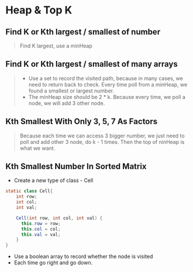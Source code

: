 # Heap & Top K

## Find K or Kth largest / smallest of number

> Find K largest, use a minHeap

## Find K or Kth largest / smallest of many arrays

> - Use a set to record the visited path, because in many cases, we need to return back to check. Every time poll from a minHeap, we found a smallest or largest number.
> - The minHeap size should be 2 \* k. Because every time, we poll a node, we will add 3 other node.

## Kth Smallest With Only 3, 5, 7 As Factors

> Because each time we can access 3 bigger number, we just need to poll and add other 3 node, do k - 1 times. Then the top of ninHeap is what we want.

## Kth Smallest Number In Sorted Matrix

- Create a new type of class - Cell
```java
static class Cell{
    int row;
    int col;
    int val;

    Cell(int row, int col, int val) {
      this.row = row;
      this.col = col;
      this.val = val;
    }
}
```
- Use a boolean array to record whether the node is visited
- Each time go right and go down.